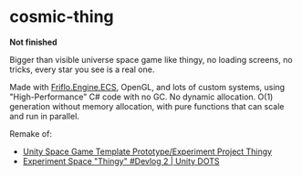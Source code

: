 # cosmic-thing

**Not finished**

Bigger than visible universe space game like thingy, no loading screens, no tricks, every star you see is a real one.

Made with [Friflo.Engine.ECS](https://github.com/friflo/Friflo.Engine.ECS), OpenGL, and lots of custom systems, using "High-Performance" C# code with no GC. No dynamic allocation. O(1) generation without memory allocation, with pure functions that can scale and run in parallel.

Remake of:
- [Unity Space Game Template Prototype/Experiment Project Thingy](https://www.youtube.com/watch?v=cyjfxaAUsTI)
- [Experiment Space "Thingy" #Devlog 2 | Unity DOTS](https://www.youtube.com/watch?v=a0wng5QbfKE)
